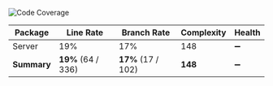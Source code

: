 ![Code Coverage](https://img.shields.io/badge/Code%20Coverage-19%25-yellow?style=flat)

Package | Line Rate | Branch Rate | Complexity | Health
-------- | --------- | ----------- | ---------- | ------
Server | 19% | 17% | 148 | ➖
**Summary** | **19%** (64 / 336) | **17%** (17 / 102) | **148** | ➖

